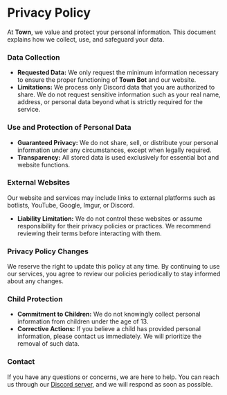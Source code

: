 
# Privacy Policy  

At **Town**, we value and protect your personal information. This document explains how we collect, use, and safeguard your data.  

### **Data Collection**  
- **Requested Data:** We only request the minimum information necessary to ensure the proper functioning of **Town Bot** and our website.  
- **Limitations:** We process only Discord data that you are authorized to share. We do not request sensitive information such as your real name, address, or personal data beyond what is strictly required for the service.  

### **Use and Protection of Personal Data**  
- **Guaranteed Privacy:** We do not share, sell, or distribute your personal information under any circumstances, except when legally required.  
- **Transparency:** All stored data is used exclusively for essential bot and website functions.  

### **External Websites**  
Our website and services may include links to external platforms such as botlists, YouTube, Google, Imgur, or Discord.  
- **Liability Limitation:** We do not control these websites or assume responsibility for their privacy policies or practices. We recommend reviewing their terms before interacting with them.  

### **Privacy Policy Changes**  
We reserve the right to update this policy at any time. By continuing to use our services, you agree to review our policies periodically to stay informed about any changes.  

### **Child Protection**  
- **Commitment to Children:** We do not knowingly collect personal information from children under the age of 13.  
- **Corrective Actions:** If you believe a child has provided personal information, please contact us immediately. We will prioritize the removal of such data.  

### **Contact**  
If you have any questions or concerns, we are here to help. You can reach us through our [Discord server](https://discord.gg/jHTf7rtBxF), and we will respond as soon as possible.  


